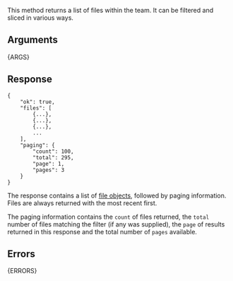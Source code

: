 
This method returns a list of files within the team. It can be filtered and sliced in various ways.


## Arguments

{ARGS}


## Response

	{
	    "ok": true,
	    "files": [
	        {...},
	        {...},
	        {...},
	        ...
	    ],
	    "paging": {
	        "count": 100,
	        "total": 295,
	        "page": 1,
	        "pages": 3
	    }
	}

The response contains a list of [file objects](/types/file), followed by paging information. Files are always returned with
the most recent first.

The paging information contains the `count` of files returned, the `total` number of
files matching the filter (if any was supplied), the `page` of results returned in this response and
the total number of `pages` available.

## Errors

{ERRORS}
